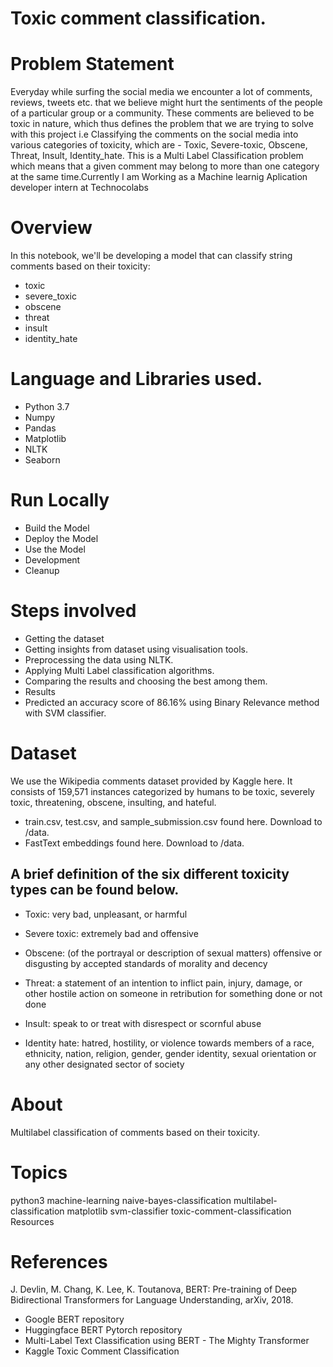 # Toxic comment classification.

# Problem Statement
Everyday while surfing the social media we encounter a lot of comments, reviews, tweets etc. that we believe might hurt the sentiments of the people of a particular group or a community. These comments are believed to be toxic in nature, which thus defines the problem that we are trying to solve with this project i.e Classifying the comments on the social media into various categories of toxicity, which are - Toxic, Severe-toxic, Obscene, Threat, Insult, Identity_hate. This is a Multi Label Classification problem which means that a given comment may belong to more than one category at the same time.Currently I am  Working as a Machine learnig Aplication developer intern at Technocolabs

# Overview
In this notebook, we'll be developing a model that can classify string comments based on their toxicity:

* toxic
* severe_toxic
* obscene
* threat
* insult
* identity_hate

#  Language and Libraries used.

* Python 3.7
* Numpy
* Pandas
* Matplotlib
* NLTK
* Seaborn

# Run Locally
* Build the Model
* Deploy the Model
* Use the Model
* Development
* Cleanup

# Steps involved

* Getting the dataset
* Getting insights from dataset using visualisation tools.
* Preprocessing the data using NLTK.
* Applying Multi Label classification algorithms.
* Comparing the results and choosing the best among them.
* Results
* Predicted an accuracy score of 86.16% using Binary Relevance method with SVM classifier.

# Dataset
We use the Wikipedia comments dataset provided by Kaggle here. It consists of 159,571 instances categorized by humans to be toxic, severely toxic, threatening, obscene, insulting, and hateful.
* train.csv, test.csv, and sample_submission.csv found here. Download to /data.
* FastText embeddings found here. Download to /data.

## A brief definition of the six different toxicity types can be found below.
* Toxic: very bad, unpleasant, or harmful

* Severe toxic: extremely bad and offensive

* Obscene: (of the portrayal or description of sexual matters) offensive or disgusting by accepted standards of morality and decency

* Threat: a statement of an intention to inflict pain, injury, damage, or other hostile action on someone in retribution for something done or not done

* Insult: speak to or treat with disrespect or scornful abuse

* Identity hate: hatred, hostility, or violence towards members of a race, ethnicity, nation, religion, gender, gender identity, sexual orientation or any other designated sector of society

# About

Multilabel classification of comments based on their toxicity.

# Topics
python3 machine-learning naive-bayes-classification multilabel-classification matplotlib svm-classifier toxic-comment-classification
Resources

# References

J. Devlin, M. Chang, K. Lee, K. Toutanova, BERT: Pre-training of Deep Bidirectional Transformers for Language Understanding, arXiv, 2018.
* Google BERT repository
* Huggingface BERT Pytorch repository
* Multi-Label Text Classification using BERT - The Mighty Transformer
* Kaggle Toxic Comment Classification
